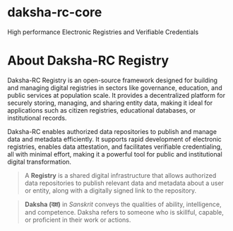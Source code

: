 # daksha-rc-core
High performance Electronic Registries and Verifiable Credentials

# About Daksha-RC Registry

Daksha-RC Registry is an open-source framework designed for building and managing digital registries in sectors like governance, education, and public services at population scale.
It provides a decentralized platform for securely storing, managing, and sharing entity data, making it ideal for applications such as citizen registries, educational databases, or institutional records.

Daksha-RC enables authorized data repositories to publish and manage data and metadata efficiently.
It supports rapid development of electronic registries, enables data attestation, and facilitates verifiable credentialing, all with minimal effort, making it a powerful tool for public and institutional digital transformation.


> A **Registry** is a shared digital infrastructure that allows authorized data repositories to publish relevant data and metadata about a user or entity, along with a digitally signed link to the repository.


> **Daksha (दक्ष)**  in _Sanskrit_ conveys the qualities of ability, intelligence, and competence.
> Daksha refers to someone who is skillful, capable, or proficient in their work or actions.
